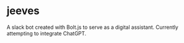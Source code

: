 # jeeves
A slack bot created with Bolt.js to serve as a digital assistant. Currently attempting to integrate ChatGPT.
